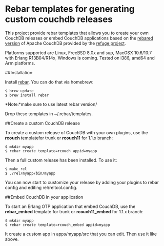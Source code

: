 # Rebar templates for generating custom couchdb releases 

This project provide rebar templates that allows you to create your own
CouchDB releases or embed CouchDB applications based on the [rebared
version](https://github.com/refuge/rcouch) of Apache CouchDB provided by the [refuge
project](http://refuge.io). 

Platforms supported are Linux, FreeBSD 8.0x and sup, MacOSX 10.6/10.7
with Erlang R13B04/R14x, Windows is coming. Tested on i386, amd64 and
Arm platforms.

##Installation:

Install [rebar](https://github.com/basho/rebar). You can do that via
homebrew:

    $ brew update
    $ brew install rebar

*Note:*make sure to use latest rebar version/

Drop these templates in ~/.rebar/templates.

    
##Create a custom CouchDB release

To create a custom release of CouchDB with your own plugins, use the
**rcouch** templatefor trunk or **rcouch11** for 1.1.x branch:

    $ mkdir myapp
    $ rebar create template=rcouch appid=myapp


Then a full custom release has been installed. To use it:


    $ make rel
    $ ./rel/myapp/bin/myapp

You can now start to customize your release by adding your plugins to
rebar config and editing rel/reltool.config.

##Embed CouchDB in your application

To start an Erlang OTP application that embed CouchDB, use the
**rebar_embed** template for trunk or **rcouch11_embed** for 1.1.x
branch:

    $ mkdir myapp
    $ rebar create template=rcouch_embed appid=myapp

It create a custom app in apps/myapp/src that you can edit. Then use it
like above.
